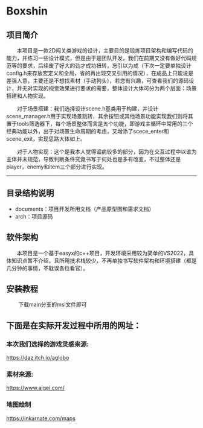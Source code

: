 # Boxshin

## 项目简介

​	　&emsp;本项目是一款2D闯关类游戏的设计，主要目的是锻炼项目架构和编写代码的能力，并练习一些设计模式，但是由于是团队开发，我们在前期又没有做好代码规范等的要求，后续废了好大的劲才成功扭转，忘引以为戒（下次一定要单独设计config.h来存放宏定义和全局，省的再出现交叉引用的情况），在成品上只能说是差强人意，主要还是不想找素材（手动狗头），若您有兴趣，可查看我们的源码设计，并无对实现的视觉效果进行要求的需要，整体设计大体可分为两个层面：场景搭建和人物实现。

​	　&emsp;对于场景搭建：我们选择设计scene.h基类用于构建，并设计scene_manager.h用于实现场景跳转，其余按钮或其他场景功能实现我们则将其置于tools筛选器下，每个场景整体而言是五个功能，即游戏主循环中常用的三个经典功能以外，出于对场景生命周期的考虑，又增添了scece_enter和scene_exit，实现思路大体如上。

​	　&emsp;对于人物实现：这个是我本人觉得诟病较多的部分，因为在交互过程中以谁为主体并未规范，导致判断条件究竟书写于何处也是多有改变，不过整体还是player，enemy和item三个部分进行实现。

------

## 目录结构说明

- documents：项目开发所用文档（产品原型图和需求文档）
- arch：项目源码

## 软件架构

​	　&emsp;本项目是一个基于easyx的c++项目，开发环境采用较为简单的VS2022，具体知识点暂不介绍，且所用技术栈较少，不再单独书写软件架构和环境搭建（都是几分钟的事情，不耽误各位看官）。

## 安装教程

​	　&emsp;下载main分支的msi文件即可

## 下面是在实际开发过程中所用的网址：

### 本次我们选择的游戏灵感来源:
https://daz.itch.io/aglobo
### 素材来源:
https://www.aigei.com/
### 地图绘制
https://inkarnate.com/maps

